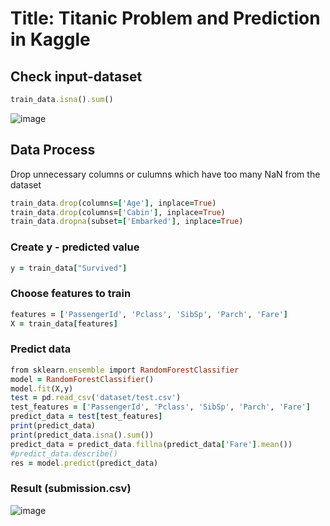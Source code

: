 # Title: Titanic Problem and Prediction in Kaggle 

## Check input-dataset 
```ruby
train_data.isna().sum()
```
![image](https://github.com/dangminh214/Titanic-Kaggle/assets/51837721/1f5678e5-1f7c-4f59-a02d-1a6a602dda1b)

## Data Process
Drop unnecessary columns or culumns which have too many NaN from the dataset 
```ruby
train_data.drop(columns=['Age'], inplace=True)
train_data.drop(columns=['Cabin'], inplace=True)
train_data.dropna(subset=['Embarked'], inplace=True)
```

### Create y - predicted value 
```ruby
y = train_data["Survived"]
```
### Choose features to train 
```ruby
features = ['PassengerId', 'Pclass', 'SibSp', 'Parch', 'Fare']
X = train_data[features]
```

### Predict data 
```ruby
from sklearn.ensemble import RandomForestClassifier
model = RandomForestClassifier()
model.fit(X,y)
test = pd.read_csv('dataset/test.csv')
test_features = ['PassengerId', 'Pclass', 'SibSp', 'Parch', 'Fare']
predict_data = test[test_features]
print(predict_data)
print(predict_data.isna().sum())
predict_data = predict_data.fillna(predict_data['Fare'].mean())
#predict_data.describe()
res = model.predict(predict_data)
```

### Result (submission.csv)
![image](https://github.com/dangminh214/Titanic-Kaggle/assets/51837721/0f7ab7d6-d8fb-4779-abd1-591dc886f4b9)

